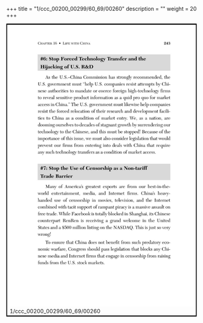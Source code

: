 +++
title = "1/ccc_00200_00299/60_69/00260"
description = ""
weight = 20
+++

<table style="border:2px solid black;max-width:800px;max-height:800px;" 
><tr><td>
<img class="center-fit-jpg"
src="/jpg_/out_jpg_dbc_260.jpg">
1/ccc_00200_00299/60_69/00260
</img></td></tr></table>
